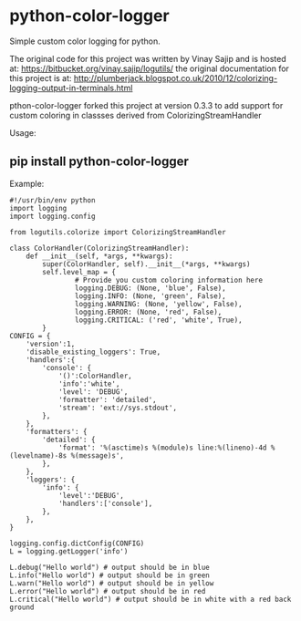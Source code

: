 python-color-logger
===================

Simple custom color logging for python.

The original code for this project was written by Vinay Sajip and is hosted at: https://bitbucket.org/vinay.sajip/logutils/
the original documentation for this project is at: http://plumberjack.blogspot.co.uk/2010/12/colorizing-logging-output-in-terminals.html

pthon-color-logger forked this project at version 0.3.3 to add support for custom coloring 
in classses derived from ColorizingStreamHandler

Usage:

pip install python-color-logger
-------------------------------

Example:

```
#!/usr/bin/env python
import logging
import logging.config

from logutils.colorize import ColorizingStreamHandler

class ColorHandler(ColorizingStreamHandler):
    def __init__(self, *args, **kwargs):
        super(ColorHandler, self).__init__(*args, **kwargs)
        self.level_map = {
                # Provide you custom coloring information here
                logging.DEBUG: (None, 'blue', False),
                logging.INFO: (None, 'green', False),
                logging.WARNING: (None, 'yellow', False),
                logging.ERROR: (None, 'red', False),
                logging.CRITICAL: ('red', 'white', True),
        }
CONFIG = {
    'version':1,
    'disable_existing_loggers': True,
    'handlers':{
        'console': {
            '()':ColorHandler,
            'info':'white',
            'level': 'DEBUG',
            'formatter': 'detailed',
            'stream': 'ext://sys.stdout',
        },
    },
    'formatters': {
        'detailed': {
            'format': '%(asctime)s %(module)s line:%(lineno)-4d %(levelname)-8s %(message)s',
        },
    },
    'loggers': {
        'info': {
            'level':'DEBUG',
            'handlers':['console'],
        },
    },
}

logging.config.dictConfig(CONFIG)
L = logging.getLogger('info')

L.debug("Hello world") # output should be in blue
L.info("Hello world") # output should be in green
L.warn("Hello world") # output should be in yellow
L.error("Hello world") # output should be in red
L.critical("Hello world") # output should be in white with a red back ground

```
